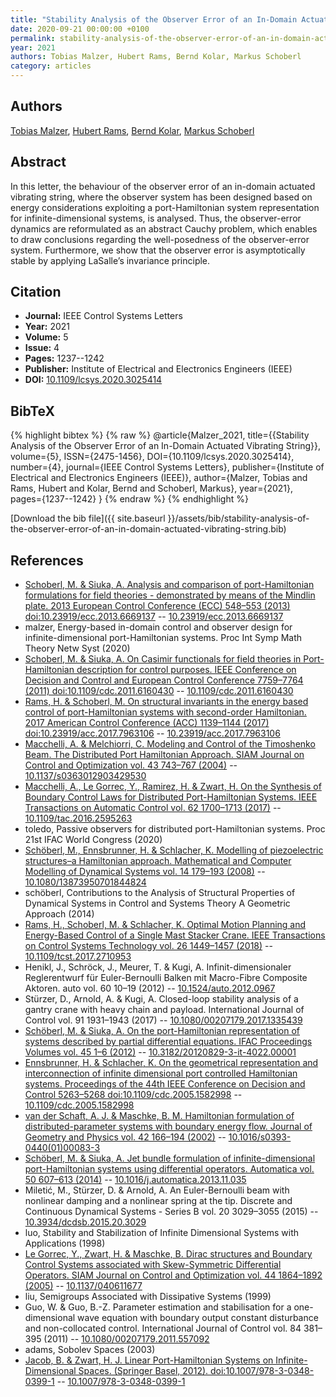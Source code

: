```yaml
---
title: "Stability Analysis of the Observer Error of an In-Domain Actuated Vibrating String"
date: 2020-09-21 00:00:00 +0100
permalink: stability-analysis-of-the-observer-error-of-an-in-domain-actuated-vibrating-string
year: 2021
authors: Tobias Malzer, Hubert Rams, Bernd Kolar, Markus Schoberl
category: articles
---
```

 
## Authors
[Tobias Malzer](authors/tobias-malzer), [Hubert Rams](authors/hubert-rams), [Bernd Kolar](authors/bernd-kolar), [Markus Schoberl](authors/markus-schoberl)
 
## Abstract
In this letter, the behaviour of the observer error of an in-domain actuated vibrating string, where the observer system has been designed based on energy considerations exploiting a port-Hamiltonian system representation for infinite-dimensional systems, is analysed. Thus, the observer-error dynamics are reformulated as an abstract Cauchy problem, which enables to draw conclusions regarding the well-posedness of the observer-error system. Furthermore, we show that the observer error is asymptotically stable by applying LaSalle’s invariance principle.
 
## Citation
- **Journal:** IEEE Control Systems Letters
- **Year:** 2021
- **Volume:** 5
- **Issue:** 4
- **Pages:** 1237--1242
- **Publisher:** Institute of Electrical and Electronics Engineers (IEEE)
- **DOI:** [10.1109/lcsys.2020.3025414](https://doi.org/10.1109/lcsys.2020.3025414)
 
## BibTeX
{% highlight bibtex %}
{% raw %}
@article{Malzer_2021,
  title={{Stability Analysis of the Observer Error of an In-Domain Actuated Vibrating String}},
  volume={5},
  ISSN={2475-1456},
  DOI={10.1109/lcsys.2020.3025414},
  number={4},
  journal={IEEE Control Systems Letters},
  publisher={Institute of Electrical and Electronics Engineers (IEEE)},
  author={Malzer, Tobias and Rams, Hubert and Kolar, Bernd and Schoberl, Markus},
  year={2021},
  pages={1237--1242}
}
{% endraw %}
{% endhighlight %}
 
[Download the bib file]({{ site.baseurl }}/assets/bib/stability-analysis-of-the-observer-error-of-an-in-domain-actuated-vibrating-string.bib)
 
## References
- [Schoberl, M. & Siuka, A. Analysis and comparison of port-Hamiltonian formulations for field theories - demonstrated by means of the Mindlin plate. 2013 European Control Conference (ECC) 548–553 (2013) doi:10.23919/ecc.2013.6669137](analysis-and-comparison-of-port-hamiltonian-formulations-for-field-theories-demonstrated-by-means-of-the-mindlin-plate) -- [10.23919/ecc.2013.6669137](https://doi.org/10.23919/ecc.2013.6669137)
- malzer, Energy-based in-domain control and observer design for infinite-dimensional port-Hamiltonian systems. Proc Int Symp Math Theory Netw Syst (2020)
- [Schoberl, M. & Siuka, A. On Casimir functionals for field theories in Port-Hamiltonian description for control purposes. IEEE Conference on Decision and Control and European Control Conference 7759–7764 (2011) doi:10.1109/cdc.2011.6160430](on-casimir-functionals-for-field-theories-in-port-hamiltonian-description-for-control-purposes) -- [10.1109/cdc.2011.6160430](https://doi.org/10.1109/cdc.2011.6160430)
- [Rams, H. & Schoberl, M. On structural invariants in the energy based control of port-Hamiltonian systems with second-order Hamiltonian. 2017 American Control Conference (ACC) 1139–1144 (2017) doi:10.23919/acc.2017.7963106](on-structural-invariants-in-the-energy-based-control-of-port-hamiltonian-systems-with-second-order-hamiltonian) -- [10.23919/acc.2017.7963106](https://doi.org/10.23919/acc.2017.7963106)
- [Macchelli, A. & Melchiorri, C. Modeling and Control of the Timoshenko Beam. The Distributed Port Hamiltonian Approach. SIAM Journal on Control and Optimization vol. 43 743–767 (2004)](modeling-and-control-of-the-timoshenko-beam-the-distributed-port-hamiltonian-approach) -- [10.1137/s0363012903429530](https://doi.org/10.1137/s0363012903429530)
- [Macchelli, A., Le Gorrec, Y., Ramirez, H. & Zwart, H. On the Synthesis of Boundary Control Laws for Distributed Port-Hamiltonian Systems. IEEE Transactions on Automatic Control vol. 62 1700–1713 (2017)](on-the-synthesis-of-boundary-control-laws-for-distributed-port-hamiltonian-systems) -- [10.1109/tac.2016.2595263](https://doi.org/10.1109/tac.2016.2595263)
- toledo, Passive observers for distributed port-Hamiltonian systems. Proc 21st IFAC World Congress (2020)
- [Schöberl, M., Ennsbrunner, H. & Schlacher, K. Modelling of piezoelectric structures–a Hamiltonian approach. Mathematical and Computer Modelling of Dynamical Systems vol. 14 179–193 (2008)](modelling-of-piezoelectric-structures-a-hamiltonian-approach) -- [10.1080/13873950701844824](https://doi.org/10.1080/13873950701844824)
- schöberl, Contributions to the Analysis of Structural Properties of Dynamical Systems in Control and Systems Theory A Geometric Approach (2014)
- [Rams, H., Schoberl, M. & Schlacher, K. Optimal Motion Planning and Energy-Based Control of a Single Mast Stacker Crane. IEEE Transactions on Control Systems Technology vol. 26 1449–1457 (2018)](optimal-motion-planning-and-energy-based-control-of-a-single-mast-stacker-crane) -- [10.1109/tcst.2017.2710953](https://doi.org/10.1109/tcst.2017.2710953)
- Henikl, J., Schröck, J., Meurer, T. & Kugi, A. Infinit-dimensionaler Reglerentwurf für Euler-Bernoulli Balken mit Macro-Fibre Composite Aktoren. auto vol. 60 10–19 (2012) -- [10.1524/auto.2012.0967](https://doi.org/10.1524/auto.2012.0967)
- Stürzer, D., Arnold, A. & Kugi, A. Closed-loop stability analysis of a gantry crane with heavy chain and payload. International Journal of Control vol. 91 1931–1943 (2017) -- [10.1080/00207179.2017.1335439](https://doi.org/10.1080/00207179.2017.1335439)
- [Schöberl, M. & Siuka, A. On the port-Hamiltonian representation of systems described by partial differential equations. IFAC Proceedings Volumes vol. 45 1–6 (2012)](on-the-port-hamiltonian-representation-of-systems-described-by-partial-differential-equations) -- [10.3182/20120829-3-it-4022.00001](https://doi.org/10.3182/20120829-3-it-4022.00001)
- [Ennsbrunner, H. & Schlacher, K. On the geometrical representation and interconnection of infinite dimensional port controlled Hamiltonian systems. Proceedings of the 44th IEEE Conference on Decision and Control 5263–5268 doi:10.1109/cdc.2005.1582998](on-the-geometrical-representation-and-interconnection-of-infinite-dimensional-port-controlled-hamiltonian-systems) -- [10.1109/cdc.2005.1582998](https://doi.org/10.1109/cdc.2005.1582998)
- [van der Schaft, A. J. & Maschke, B. M. Hamiltonian formulation of distributed-parameter systems with boundary energy flow. Journal of Geometry and Physics vol. 42 166–194 (2002)](hamiltonian-formulation-of-distributed-parameter-systems-with-boundary-energy-flow) -- [10.1016/s0393-0440(01)00083-3](https://doi.org/10.1016/s0393-0440(01)00083-3)
- [Schöberl, M. & Siuka, A. Jet bundle formulation of infinite-dimensional port-Hamiltonian systems using differential operators. Automatica vol. 50 607–613 (2014)](jet-bundle-formulation-of-infinite-dimensional-port-hamiltonian-systems-using-differential-operators) -- [10.1016/j.automatica.2013.11.035](https://doi.org/10.1016/j.automatica.2013.11.035)
- Miletić, M., Stürzer, D. & Arnold, A. An Euler-Bernoulli beam with nonlinear damping and a nonlinear spring at the tip. Discrete and Continuous Dynamical Systems - Series B vol. 20 3029–3055 (2015) -- [10.3934/dcdsb.2015.20.3029](https://doi.org/10.3934/dcdsb.2015.20.3029)
- luo, Stability and Stabilization of Infinite Dimensional Systems with Applications (1998)
- [Le Gorrec, Y., Zwart, H. & Maschke, B. Dirac structures and Boundary Control Systems associated with Skew-Symmetric Differential Operators. SIAM Journal on Control and Optimization vol. 44 1864–1892 (2005)](dirac-structures-and-boundary-control-systems-associated-with-skew-symmetric-differential-operators) -- [10.1137/040611677](https://doi.org/10.1137/040611677)
- liu, Semigroups Associated with Dissipative Systems (1999)
- Guo, W. & Guo, B.-Z. Parameter estimation and stabilisation for a one-dimensional wave equation with boundary output constant disturbance and non-collocated control. International Journal of Control vol. 84 381–395 (2011) -- [10.1080/00207179.2011.557092](https://doi.org/10.1080/00207179.2011.557092)
- adams, Sobolev Spaces (2003)
- [Jacob, B. & Zwart, H. J. Linear Port-Hamiltonian Systems on Infinite-Dimensional Spaces. (Springer Basel, 2012). doi:10.1007/978-3-0348-0399-1](linear-port-hamiltonian-systems-on-infinite-dimensional-spaces) -- [10.1007/978-3-0348-0399-1](https://doi.org/10.1007/978-3-0348-0399-1)

